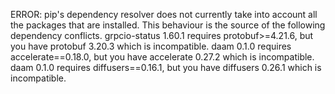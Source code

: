 ERROR: pip's dependency resolver does not currently take into account all the packages that are installed. This behaviour is the source of the following dependency conflicts.
grpcio-status 1.60.1 requires protobuf>=4.21.6, but you have protobuf 3.20.3 which is incompatible.
daam 0.1.0 requires accelerate==0.18.0, but you have accelerate 0.27.2 which is incompatible.
daam 0.1.0 requires diffusers==0.16.1, but you have diffusers 0.26.1 which is incompatible.